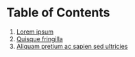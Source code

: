 # Table of Contents
1. [Lorem ipsum](testdocs/ch01.md)
2. [Quisque fringilla](testdocs/ch02.md)
3. [Aliquam pretium ac sapien sed ultricies](testdocs/ch03.md)
